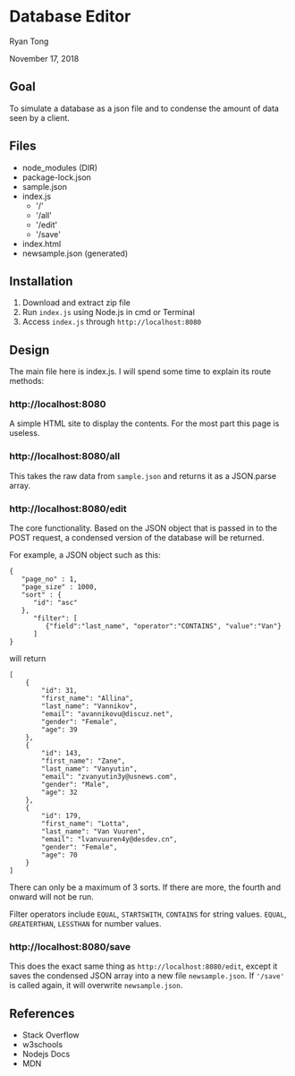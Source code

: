 # Database Editor
Ryan Tong

November 17, 2018

## Goal
To simulate a database as a json file and to condense the amount of data seen by a client.

## Files
* node_modules (DIR)
* package-lock.json
* sample.json
* index.js
  * '/'
  * '/all'
  * '/edit'
  * '/save'
* index.html
* newsample.json (generated)

## Installation
1. Download and extract zip file
1. Run `index.js` using Node.js in cmd or Terminal
1. Access `index.js` through `http://localhost:8080`

## Design
The main file here is index.js. I will spend some time to explain its route methods:

### http://localhost:8080
A simple HTML site to display the contents. For the most part this page is useless.

### http://localhost:8080/all
This takes the raw data from `sample.json` and returns it as a JSON.parse array.

### http://localhost:8080/edit
The core functionality. Based on the JSON object that is passed in to the POST request, a condensed version of the database will be returned.

For example, a JSON object such as this:

```
{
   "page_no" : 1,
   "page_size" : 1000,
   "sort" : {
      "id": "asc"
   },
      "filter": [
         {"field":"last_name", "operator":"CONTAINS", "value":"Van"}
  	  ]
}
```

will return

```
[
    {
        "id": 31,
        "first_name": "Allina",
        "last_name": "Vannikov",
        "email": "avannikovu@discuz.net",
        "gender": "Female",
        "age": 39
    },
    {
        "id": 143,
        "first_name": "Zane",
        "last_name": "Vanyutin",
        "email": "zvanyutin3y@usnews.com",
        "gender": "Male",
        "age": 32
    },
    {
        "id": 179,
        "first_name": "Lotta",
        "last_name": "Van Vuuren",
        "email": "lvanvuuren4y@desdev.cn",
        "gender": "Female",
        "age": 70
    }
]
```

There can only be a maximum of 3 sorts. If there are more, the fourth and onward will not be run.

Filter operators include `EQUAL`, `STARTSWITH`, `CONTAINS` for string values.
`EQUAL`, `GREATERTHAN`, `LESSTHAN` for number values.

### http://localhost:8080/save
This does the exact same thing as `http://localhost:8080/edit`, except it saves the condensed JSON array into a new file `newsample.json`.
If `'/save'` is called again, it will overwrite `newsample.json`.

## References
* Stack Overflow
* w3schools
* Nodejs Docs
* MDN
